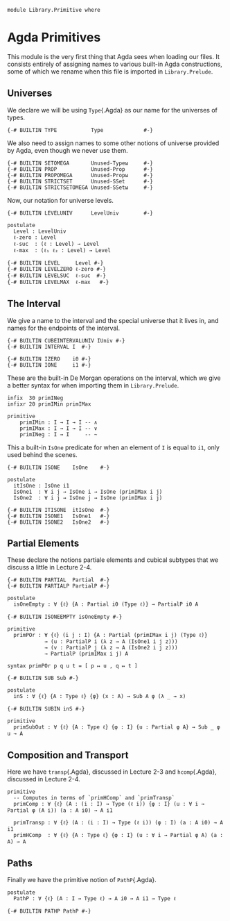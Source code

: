 ```
module Library.Primitive where
```

# Agda Primitives

This module is the very first thing that Agda sees when loading our
files. It consists entirely of assigning names to various built-in
Agda constructions, some of which we rename when this file is imported
in `Library.Prelude`.


## Universes

We declare we will be using `Type`{.Agda} as our name for the
universes of types.

```
{-# BUILTIN TYPE           Type             #-}
```

We also need to assign names to some other notions of universe
provided by Agda, even though we never use them.

```
{-# BUILTIN SETOMEGA       Unused-Typeω     #-}
{-# BUILTIN PROP           Unused-Prop      #-}
{-# BUILTIN PROPOMEGA      Unused-Propω     #-}
{-# BUILTIN STRICTSET      Unused-SSet      #-}
{-# BUILTIN STRICTSETOMEGA Unused-SSetω     #-}
```

Now, our notation for universe levels.

```
{-# BUILTIN LEVELUNIV      LevelUniv        #-}

postulate
  Level : LevelUniv
  ℓ-zero : Level
  ℓ-suc  : (ℓ : Level) → Level
  ℓ-max  : (ℓ₁ ℓ₂ : Level) → Level

{-# BUILTIN LEVEL     Level #-}
{-# BUILTIN LEVELZERO ℓ-zero #-}
{-# BUILTIN LEVELSUC  ℓ-suc  #-}
{-# BUILTIN LEVELMAX  ℓ-max   #-}
```


## The Interval

We give a name to the interval and the special universe that it lives
in, and names for the endpoints of the interval.

```
{-# BUILTIN CUBEINTERVALUNIV IUniv #-}
{-# BUILTIN INTERVAL I  #-}

{-# BUILTIN IZERO    i0 #-}
{-# BUILTIN IONE     i1 #-}
```

These are the built-in De Morgan operations on the interval, which we
give a better syntax for when importing them in `Library.Prelude`.

```
infix  30 primINeg
infixr 20 primIMin primIMax

primitive
    primIMin : I → I → I -- ∧
    primIMax : I → I → I -- ∨
    primINeg : I → I     -- ~
```

This a built-in `IsOne` predicate for when an element of `I` is equal
to `i1`, only used behind the scenes.

```
{-# BUILTIN ISONE    IsOne    #-}

postulate
  itIsOne : IsOne i1
  IsOne1  : ∀ i j → IsOne i → IsOne (primIMax i j)
  IsOne2  : ∀ i j → IsOne j → IsOne (primIMax i j)

{-# BUILTIN ITISONE  itIsOne  #-}
{-# BUILTIN ISONE1   IsOne1   #-}
{-# BUILTIN ISONE2   IsOne2   #-}
```

## Partial Elements

These declare the notions partiale elements and cubical subtypes that
we discuss a little in Lecture 2-4.

```
{-# BUILTIN PARTIAL  Partial  #-}
{-# BUILTIN PARTIALP PartialP #-}

postulate
  isOneEmpty : ∀ {ℓ} {A : Partial i0 (Type ℓ)} → PartialP i0 A

{-# BUILTIN ISONEEMPTY isOneEmpty #-}

primitive
  primPOr : ∀ {ℓ} (i j : I) {A : Partial (primIMax i j) (Type ℓ)}
            → (u : PartialP i (λ z → A (IsOne1 i j z)))
            → (v : PartialP j (λ z → A (IsOne2 i j z)))
            → PartialP (primIMax i j) A

syntax primPOr p q u t = [ p ↦ u , q ↦ t ]

{-# BUILTIN SUB Sub #-}

postulate
  inS : ∀ {ℓ} {A : Type ℓ} {φ} (x : A) → Sub A φ (λ _ → x)

{-# BUILTIN SUBIN inS #-}

primitive
  primSubOut : ∀ {ℓ} {A : Type ℓ} {φ : I} {u : Partial φ A} → Sub _ φ u → A
```


## Composition and Transport

Here we have `transp`{.Agda}, discussed in Lecture 2-3 and
`hcomp`{.Agda}, discussed in Lecture 2-4.

```
primitive
  -- Computes in terms of `primHComp` and `primTransp`
  primComp : ∀ {ℓ} (A : (i : I) → Type (ℓ i)) {φ : I} (u : ∀ i → Partial φ (A i)) (a : A i0) → A i1

  primTransp : ∀ {ℓ} (A : (i : I) → Type (ℓ i)) (φ : I) (a : A i0) → A i1
  primHComp  : ∀ {ℓ} {A : Type ℓ} {φ : I} (u : ∀ i → Partial φ A) (a : A) → A
```

## Paths

Finally we have the primitive notion of `PathP`{.Agda}.

```
postulate
  PathP : ∀ {ℓ} (A : I → Type ℓ) → A i0 → A i1 → Type ℓ

{-# BUILTIN PATHP PathP #-}
```
